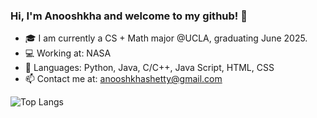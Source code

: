 ### Hi, I'm Anooshkha and welcome to my github! 👋

- 🎓 I am currently a CS + Math major @UCLA, graduating June 2025.
- 💻 Working at: NASA
- 💬 Languages: Python, Java, C/C++, Java Script, HTML, CSS
- 📫 Contact me at: anooshkhashetty@gmail.com

![Top Langs](https://github-readme-stats-anooshkhashetty.vercel.app/api/top-langs/?username=AnooshkhaShetty&langs_count=6&theme=tokyonight&layout=compact)
